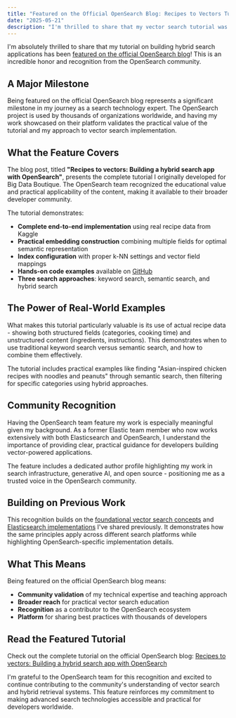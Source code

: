 ```yaml
---
title: "Featured on the Official OpenSearch Blog: Recipes to Vectors Tutorial"
date: "2025-05-21"
description: "I'm thrilled to share that my vector search tutorial was featured on the official OpenSearch blog - a significant recognition from the OpenSearch community."
---
```

I'm absolutely thrilled to share that my tutorial on building hybrid search applications has been [featured on the official OpenSearch blog](https://opensearch.org/blog/recipes-to-vectors-building-a-hybrid-search-app-with-opensearch/)! This is an incredible honor and recognition from the OpenSearch community.

## A Major Milestone

Being featured on the official OpenSearch blog represents a significant milestone in my journey as a search technology expert. The OpenSearch project is used by thousands of organizations worldwide, and having my work showcased on their platform validates the practical value of the tutorial and my approach to vector search implementation.

## What the Feature Covers

The blog post, titled **"Recipes to vectors: Building a hybrid search app with OpenSearch"**, presents the complete tutorial I originally developed for Big Data Boutique. The OpenSearch team recognized the educational value and practical applicability of the content, making it available to their broader developer community.

The tutorial demonstrates:

- **Complete end-to-end implementation** using real recipe data from Kaggle
- **Practical embedding construction** combining multiple fields for optimal semantic representation
- **Index configuration** with proper k-NN settings and vector field mappings
- **Hands-on code examples** available on [GitHub](https://github.com/BigDataBoutique/opensearch-semantic-search-tutorial)
- **Three search approaches**: keyword search, semantic search, and hybrid search

## The Power of Real-World Examples

What makes this tutorial particularly valuable is its use of actual recipe data - showing both structured fields (categories, cooking time) and unstructured content (ingredients, instructions). This demonstrates when to use traditional keyword search versus semantic search, and how to combine them effectively.

The tutorial includes practical examples like finding "Asian-inspired chicken recipes with noodles and peanuts" through semantic search, then filtering for specific categories using hybrid approaches.

## Community Recognition

Having the OpenSearch team feature my work is especially meaningful given my background. As a former Elastic team member who now works extensively with both Elasticsearch and OpenSearch, I understand the importance of providing clear, practical guidance for developers building vector-powered applications.

The feature includes a dedicated author profile highlighting my work in search infrastructure, generative AI, and open source - positioning me as a trusted voice in the OpenSearch community.

## Building on Previous Work

This recognition builds on the [foundational vector search concepts](/blog/vector-search-introduction/) and [Elasticsearch implementations](/blog/semantic-search-elasticsearch-tutorial/) I've shared previously. It demonstrates how the same principles apply across different search platforms while highlighting OpenSearch-specific implementation details.

## What This Means

Being featured on the official OpenSearch blog means:

- **Community validation** of my technical expertise and teaching approach
- **Broader reach** for practical vector search education
- **Recognition** as a contributor to the OpenSearch ecosystem
- **Platform** for sharing best practices with thousands of developers

## Read the Featured Tutorial

Check out the complete tutorial on the official OpenSearch blog: [Recipes to vectors: Building a hybrid search app with OpenSearch](https://opensearch.org/blog/recipes-to-vectors-building-a-hybrid-search-app-with-opensearch/)

I'm grateful to the OpenSearch team for this recognition and excited to continue contributing to the community's understanding of vector search and hybrid retrieval systems. This feature reinforces my commitment to making advanced search technologies accessible and practical for developers worldwide.
